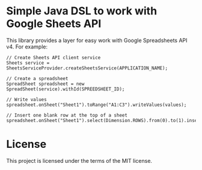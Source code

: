 # Simple Java DSL to work with Google Sheets API
 This library provides a layer for easy work with Google Spreadsheets API v4. For example:
 
```
// Create Sheets API client service
Sheets service = SheetsServiceProvider.createSheetsService(APPLICATION_NAME);

// Create a spreadsheet 
SpreadSheet spreadsheet = new SpreadSheet(service).withId(SPREEDSHEET_ID);

// Write values
spreadsheet.onSheet("Sheet1").toRange("A1:C3").writeValues(values);

// Insert one blank row at the top of a sheet       
spreadsheet.onSheet("Sheet1").select(Dimension.ROWS).from(0).to(1).insertEmpty();        
```
# License
This project is licensed under the terms of the MIT license.